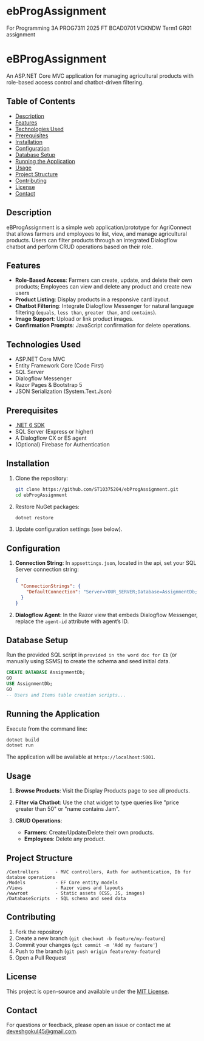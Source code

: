 # ebProgAssignment
For Programming 3A PROG7311 2025 FT BCAD0701 VCKNDW Term1 GR01 assignment
# eBProgAssignment

An ASP.NET Core MVC application for managing agricultural products with role-based access control and chatbot-driven filtering.

## Table of Contents

* [Description](#description)
* [Features](#features)
* [Technologies Used](#technologies-used)
* [Prerequisites](#prerequisites)
* [Installation](#installation)
* [Configuration](#configuration)
* [Database Setup](#database-setup)
* [Running the Application](#running-the-application)
* [Usage](#usage)
* [Project Structure](#project-structure)
* [Contributing](#contributing)
* [License](#license)
* [Contact](#contact)

## Description

eBProgAssignment is a simple web application/prototype for AgriConnect that allows farmers and employees to list, view, and manage agricultural products. Users can filter products through an integrated Dialogflow chatbot and perform CRUD operations based on their role.

## Features

* **Role-Based Access**: Farmers can create, update, and delete their own products; Employees can view and delete any product and create new users
* **Product Listing**: Display products in a responsive card layout.
* **Chatbot Filtering**: Integrate Dialogflow Messenger for natural language filtering (`equals`, `less than`, `greater than`, and `contains`).
* **Image Support**: Upload or link product images.
* **Confirmation Prompts**: JavaScript confirmation for delete operations.

## Technologies Used

* ASP.NET Core MVC
* Entity Framework Core (Code First)
* SQL Server
* Dialogflow Messenger
* Razor Pages & Bootstrap 5
* JSON Serialization (System.Text.Json)

## Prerequisites

* [.NET 6 SDK](https://dotnet.microsoft.com/download)
* SQL Server (Express or higher)
* A Dialogflow CX or ES agent
* (Optional) Firebase for Authentication

## Installation

1. Clone the repository:

   ```bash
   git clone https://github.com/ST10375204/ebProgAssignment.git
   cd ebProgAssignment
   ```
2. Restore NuGet packages:

   ```bash
   dotnet restore
   ```
3. Update configuration settings (see below).

## Configuration

1. **Connection String**: In `appsettings.json`, located in the api, set your SQL Server connection string:

   ```json
   {
     "ConnectionStrings": {
       "DefaultConnection": "Server=YOUR_SERVER;Database=AssignmentDb;Trusted_Connection=True;"
     }
   }
   ```
2. **Dialogflow Agent**: In the Razor view that embeds Dialogflow Messenger, replace the `agent-id` attribute with agent’s ID.

## Database Setup

Run the provided SQL script in `provided in the word doc for Eb` (or manually using SSMS) to create the schema and seed initial data.

```sql
CREATE DATABASE AssignmentDb;
GO
USE AssignmentDb;
GO
-- Users and Items table creation scripts...
```

## Running the Application

Execute from the command line:

```bash
dotnet build
dotnet run
```

The application will be available at `https://localhost:5001`.

## Usage

1. **Browse Products**: Visit the Display Products page to see all products.
2. **Filter via Chatbot**: Use the chat widget to type queries like "price greater than 50" or "name contains Jam".
3. **CRUD Operations**:

   * **Farmers**: Create/Update/Delete their own products.
   * **Employees**: Delete any product.

## Project Structure

```
/Controllers      - MVC controllers, Auth for authentication, Db for databse operations
/Models           - EF Core entity models
/Views            - Razor views and layouts
/wwwroot          - Static assets (CSS, JS, images)
/DatabaseScripts  - SQL schema and seed data
```

## Contributing

1. Fork the repository
2. Create a new branch (`git checkout -b feature/my-feature`)
3. Commit your changes (`git commit -m 'Add my feature'`)
4. Push to the branch (`git push origin feature/my-feature`)
5. Open a Pull Request

## License

This project is open-source and available under the [MIT License](LICENSE).

## Contact

For questions or feedback, please open an issue or contact me at deveshgokul45@gmail.com.
